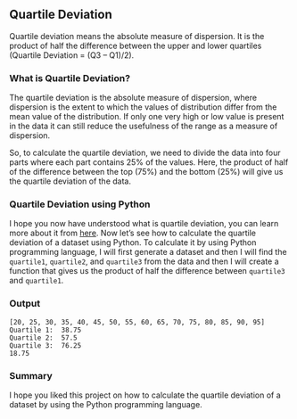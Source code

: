 ## Quartile Deviation

Quartile deviation means the absolute measure of dispersion. It is the product of half the difference between the upper and lower quartiles (Quartile Deviation = (Q3 – Q1)/2).

### What is Quartile Deviation?

The quartile deviation is the absolute measure of dispersion, where dispersion is the extent to which the values of distribution differ from the mean value of the distribution. If only one very high or low value is present in the data it can still reduce the usefulness of the range as a measure of dispersion.

So, to calculate the quartile deviation, we need to divide the data into four parts where each part contains 25% of the values. Here, the product of half of the difference between the top (75%) and the bottom (25%) will give us the quartile deviation of the data.

### Quartile Deviation using Python

I hope you now have understood what is quartile deviation, you can learn more about it from [here](https://ncert.nic.in/textbook/pdf/kest106.pdf). Now let’s see how to calculate the quartile deviation of a dataset using Python. To calculate it by using Python programming language, I will first generate a dataset and then I will find the `quartile1`, `quartile2`, and `quartile3` from the data and then I will create a function that gives us the product of half the difference between `quartile3` and `quartile1`.

### Output

```
[20, 25, 30, 35, 40, 45, 50, 55, 60, 65, 70, 75, 80, 85, 90, 95]
Quartile 1:  38.75
Quartile 2:  57.5 
Quartile 3:  76.25
18.75
```

### Summary

I hope you liked this project on how to calculate the quartile deviation of a dataset by using the Python programming language.